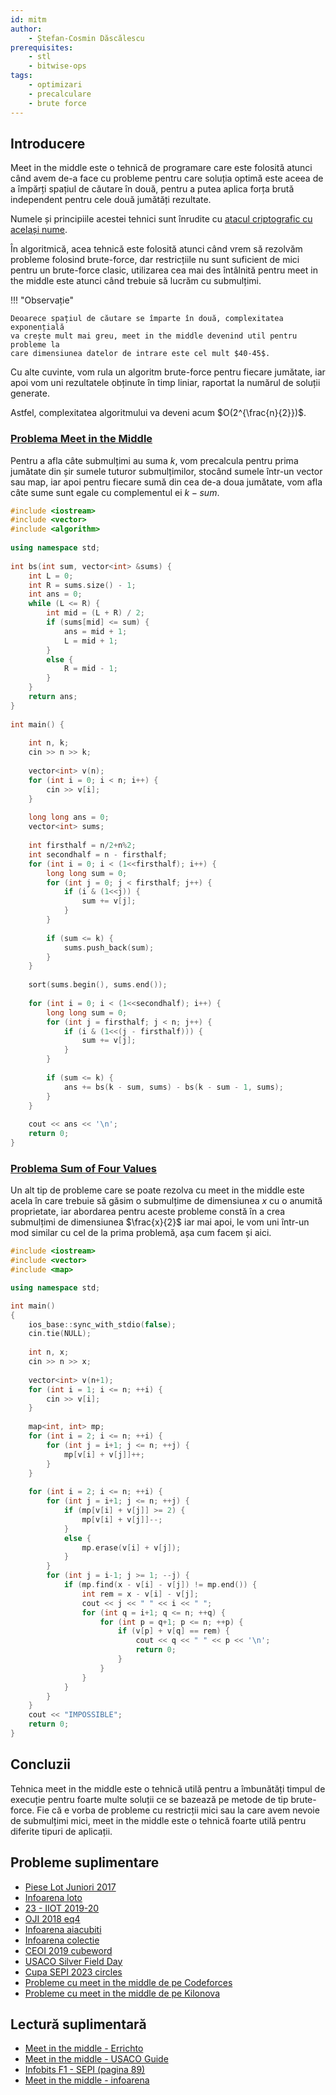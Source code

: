 ```yaml
---
id: mitm
author:
    - Ștefan-Cosmin Dăscălescu
prerequisites:
    - stl
    - bitwise-ops
tags:
    - optimizari
    - precalculare
    - brute force
---
```


## Introducere

Meet in the middle este o tehnică de programare care este folosită atunci când
avem de-a face cu probleme pentru care soluția optimă este aceea de a împărți
spațiul de căutare în două, pentru a putea aplica forța brută independent pentru
cele două jumătăți rezultate.

Numele și principiile acestei tehnici sunt înrudite cu [atacul criptografic cu
același nume](https://en.wikipedia.org/wiki/Meet-in-the-middle_attack).

În algoritmică, acea tehnică este folosită atunci când vrem să rezolvăm probleme
folosind brute-force, dar restricțiile nu sunt suficient de mici pentru un
brute-force clasic, utilizarea cea mai des întâlnită pentru meet in the middle
este atunci când trebuie să lucrăm cu submulțimi.

!!! "Observație"

    Deoarece spațiul de căutare se împarte în două, complexitatea exponențială
    va crește mult mai greu, meet in the middle devenind util pentru probleme la
    care dimensiunea datelor de intrare este cel mult $40-45$.

Cu alte cuvinte, vom rula un algoritm brute-force pentru fiecare jumătate, iar
apoi vom uni rezultatele obținute în timp liniar, raportat la numărul de soluții
generate.

Astfel, complexitatea algoritmului va deveni acum $O(2^{\frac{n}{2}})$.

### [Problema Meet in the Middle](https://cses.fi/problemset/task/1628/)

Pentru a afla câte submulțimi au suma $k$, vom precalcula pentru prima jumătate
din șir sumele tuturor submulțimilor, stocând sumele într-un vector sau map, iar
apoi pentru fiecare sumă din cea de-a doua jumătate, vom afla câte sume sunt
egale cu complementul ei $k - sum$.

```cpp
#include <iostream>
#include <vector>
#include <algorithm>
 
using namespace std;
 
int bs(int sum, vector<int> &sums) {
    int L = 0;
    int R = sums.size() - 1;
    int ans = 0;
    while (L <= R) {
        int mid = (L + R) / 2;
        if (sums[mid] <= sum) {
            ans = mid + 1;
            L = mid + 1;
        }
        else {
            R = mid - 1;
        }
    }
    return ans;
}
 
int main() {
 
    int n, k;
    cin >> n >> k;
    
    vector<int> v(n);
    for (int i = 0; i < n; i++) {
        cin >> v[i];
    }
    
    long long ans = 0;
    vector<int> sums;
    
    int firsthalf = n/2+n%2;
    int secondhalf = n - firsthalf;
    for (int i = 0; i < (1<<firsthalf); i++) {
        long long sum = 0;
        for (int j = 0; j < firsthalf; j++) {
            if (i & (1<<j)) {
                sum += v[j];
            }
        }
        
        if (sum <= k) {
            sums.push_back(sum);
        }
    }
    
    sort(sums.begin(), sums.end());
    
    for (int i = 0; i < (1<<secondhalf); i++) {
        long long sum = 0;
        for (int j = firsthalf; j < n; j++) {
            if (i & (1<<(j - firsthalf))) {
                sum += v[j];
            }
        }
        
        if (sum <= k) {
            ans += bs(k - sum, sums) - bs(k - sum - 1, sums);
        }
    }
    
    cout << ans << '\n';
    return 0;
}
```

### [Problema Sum of Four Values](https://cses.fi/problemset/task/1642/)

Un alt tip de probleme care se poate rezolva cu meet in the middle este acela în
care trebuie să găsim o submulțime de dimensiunea $x$ cu o anumită proprietate,
iar abordarea pentru aceste probleme constă în a crea submulțimi de dimensiunea
$\frac{x}{2}$ iar mai apoi, le vom uni într-un mod similar cu cel de la prima
problemă, așa cum facem și aici.

```cpp
#include <iostream>
#include <vector>
#include <map>

using namespace std;

int main()
{
    ios_base::sync_with_stdio(false);
    cin.tie(NULL);
    
    int n, x;
    cin >> n >> x;
    
    vector<int> v(n+1);
    for (int i = 1; i <= n; ++i) {
        cin >> v[i];
    }
        
    map<int, int> mp;
    for (int i = 2; i <= n; ++i) {
        for (int j = i+1; j <= n; ++j) {
            mp[v[i] + v[j]]++;
        }
    }
    
    for (int i = 2; i <= n; ++i) {
        for (int j = i+1; j <= n; ++j) {
            if (mp[v[i] + v[j]] >= 2) {
                mp[v[i] + v[j]]--;
            }
            else {
                mp.erase(v[i] + v[j]);
            }
        }
        for (int j = i-1; j >= 1; --j) {
            if (mp.find(x - v[i] - v[j]) != mp.end()) {
                int rem = x - v[i] - v[j];
                cout << j << " " << i << " ";
                for (int q = i+1; q <= n; ++q) {
                    for (int p = q+1; p <= n; ++p) {
                        if (v[p] + v[q] == rem) {
                            cout << q << " " << p << '\n';
                            return 0;
                        }
                    }
                }
            }
        }
    }
    cout << "IMPOSSIBLE";
    return 0;
}
```

## Concluzii

Tehnica meet in the middle este o tehnică utilă pentru a îmbunătăți timpul de
execuție pentru foarte multe soluții ce se bazează pe metode de tip brute-force.
Fie că e vorba de probleme cu restricții mici sau la care avem nevoie de
submulțimi mici, meet in the middle este o tehnică foarte utilă pentru diferite
tipuri de aplicații.

## Probleme suplimentare

- [Piese Lot Juniori 2017](https://kilonova.ro/problems/1691)
- [Infoarena loto](https://www.infoarena.ro/problema/loto)
- [23 - IIOT 2019-20](https://kilonova.ro/problems/1613/)
- [OJI 2018 eq4](https://kilonova.ro/problems/901)
- [Infoarena aiacubiti](https://www.infoarena.ro/problema/aiacubiti)
- [Infoarena colectie](https://infoarena.ro/problema/colectie)
- [CEOI 2019 cubeword](https://codeforces.com/contest/1192/problem/C)
- [USACO Silver Field
  Day](https://usaco.org/index.php?page=viewproblem2&cpid=1327)
- [Cupa SEPI 2023 circles](https://kilonova.ro/problems/990)
- [Probleme cu meet in the middle de pe
  Codeforces](https://codeforces.com/problemset?tags=meet-in-the-middle)
- [Probleme cu meet in the middle de pe Kilonova](https://kilonova.ro/tags/348)

## Lectură suplimentară

- [Meet in the middle - Errichto](https://codeforces.com/blog/entry/95571)
- [Meet in the middle - USACO
  Guide](https://usaco.guide/gold/meet-in-the-middle?lang=cpp)
- [Infobits F1 - SEPI (pagina
  89)](https://sepi.ro/assets/upload-file/infobits-f1.pdf)
- [Meet in the middle -
  infoarena](https://www.infoarena.ro/blog/meet-in-the-middle)
